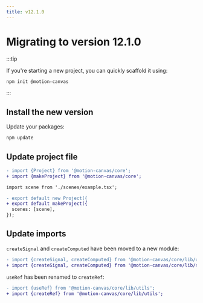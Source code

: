 ```yaml
---
title: v12.1.0
---
```


# Migrating to version 12.1.0

:::tip

If you're starting a new project, you can quickly scaffold it using:

```bash
npm init @motion-canvas
```

:::

## Install the new version

Update your packages:

```bash
npm update
```

## Update project file

```diff title="src/project.tsx"
- import {Project} from '@motion-canvas/core';
+ import {makeProject} from '@motion-canvas/core';

import scene from './scenes/example.tsx';

- export default new Project({
+ export default makeProject({
  scenes: [scene],
});
```

## Update imports

`createSignal` and `createComputed` have been moved to a new module:

```diff title="src/project.tsx"
- import {createSignal, createComputed} from '@motion-canvas/core/lib/utils';
+ import {createSignal, createComputed} from '@motion-canvas/core/lib/signals';
```

`useRef` has been renamed to `createRef`:

```diff title="src/project.tsx"
- import {useRef} from '@motion-canvas/core/lib/utils';
+ import {createRef} from '@motion-canvas/core/lib/utils';
```
